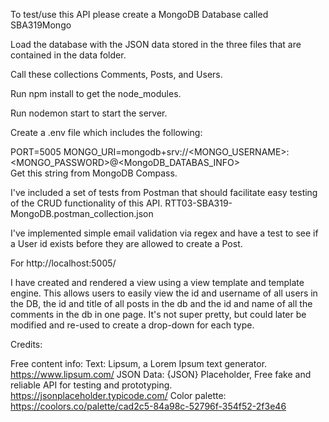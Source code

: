 To test/use this API please create a MongoDB Database called SBA319Mongo

Load the database with the JSON data stored in the three files that are contained in the data folder. 

Call these collections Comments, Posts, and Users.  

Run npm install to get the node_modules.

Run nodemon start to start the server. 

Create a .env file which includes the following:

PORT=5005
MONGO_URI=mongodb+srv://<MONGO_USERNAME>:<MONGO_PASSWORD>@<MongoDB_DATABAS_INFO>  
Get this string from MongoDB Compass.

I've included a set of tests from Postman that should facilitate easy testing of the CRUD functionality of this API. RTT03-SBA319-MongoDB.postman_collection.json


I've implemented simple email validation via regex and have a test to see if a User id exists before they are allowed to create a Post.

For http://localhost:5005/

I have created and rendered a view using a view template and template engine. This allows users to easily view the id and username of all users in the DB, the id and title of all posts in the db and the id and name of all the comments in the db in one page. It's not super pretty, but could later be modified and re-used to create a drop-down for each type.


Credits:

Free content info:
Text: Lipsum, a Lorem Ipsum text generator. https://www.lipsum.com/
JSON Data: {JSON} Placeholder, Free fake and reliable API for testing and prototyping. https://jsonplaceholder.typicode.com/
Color palette: https://coolors.co/palette/cad2c5-84a98c-52796f-354f52-2f3e46
